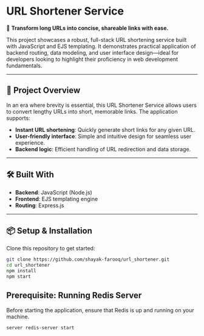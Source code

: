 # URL Shortener Service

🔗 **Transform long URLs into concise, shareable links with ease.**

This project showcases a robust, full-stack URL shortening service built with JavaScript and EJS templating. It demonstrates practical application of backend routing, data modeling, and user interface design—ideal for developers looking to highlight their proficiency in web development fundamentals.

---

## 🚀 Project Overview

In an era where brevity is essential, this URL Shortener Service allows users to convert lengthy URLs into short, memorable links. The application supports:

- **Instant URL shortening**: Quickly generate short links for any given URL.
- **User-friendly interface**: Simple and intuitive design for seamless user experience.
- **Backend logic**: Efficient handling of URL redirection and data storage.

---

## 🛠️ Built With

- **Backend**: JavaScript (Node.js)
- **Frontend**: EJS templating engine
- **Routing**: Express.js

---

## 📦 Setup & Installation

Clone this repository to get started:

```bash
git clone https://github.com/shayak-farooq/url_shortener.git
cd url_shortener
npm install
npm start
```
## Prerequisite: Running Redis Server

Before starting the application, ensure that Redis is up and running on your machine.
```bash
server redis-server start
